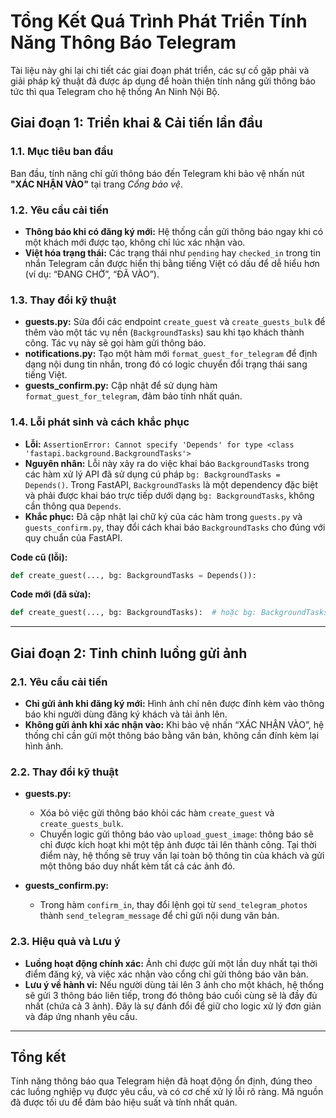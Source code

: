 # Tổng Kết Quá Trình Phát Triển Tính Năng Thông Báo Telegram

Tài liệu này ghi lại chi tiết các giai đoạn phát triển, các sự cố gặp phải và giải pháp kỹ thuật đã được áp dụng để hoàn thiện tính năng gửi thông báo tức thì qua Telegram cho hệ thống An Ninh Nội Bộ.

## Giai đoạn 1: Triển khai & Cải tiến lần đầu

### 1.1. Mục tiêu ban đầu
Ban đầu, tính năng chỉ gửi thông báo đến Telegram khi bảo vệ nhấn nút **"XÁC NHẬN VÀO"** tại trang *Cổng bảo vệ*.

### 1.2. Yêu cầu cải tiến
- **Thông báo khi có đăng ký mới:** Hệ thống cần gửi thông báo ngay khi có một khách mới được tạo, không chỉ lúc xác nhận vào.  
- **Việt hóa trạng thái:** Các trạng thái như `pending` hay `checked_in` trong tin nhắn Telegram cần được hiển thị bằng tiếng Việt có dấu để dễ hiểu hơn (ví dụ: “ĐANG CHỜ”, “ĐÃ VÀO”).

### 1.3. Thay đổi kỹ thuật
- **guests.py:** Sửa đổi các endpoint `create_guest` và `create_guests_bulk` để thêm vào một tác vụ nền (`BackgroundTasks`) sau khi tạo khách thành công. Tác vụ này sẽ gọi hàm gửi thông báo.  
- **notifications.py:** Tạo một hàm mới `format_guest_for_telegram` để định dạng nội dung tin nhắn, trong đó có logic chuyển đổi trạng thái sang tiếng Việt.  
- **guests_confirm.py:** Cập nhật để sử dụng hàm `format_guest_for_telegram`, đảm bảo tính nhất quán.

### 1.4. Lỗi phát sinh và cách khắc phục
- **Lỗi:** `AssertionError: Cannot specify 'Depends' for type <class 'fastapi.background.BackgroundTasks'>`  
- **Nguyên nhân:** Lỗi này xảy ra do việc khai báo `BackgroundTasks` trong các hàm xử lý API đã sử dụng cú pháp `bg: BackgroundTasks = Depends()`. Trong FastAPI, `BackgroundTasks` là một dependency đặc biệt và phải được khai báo trực tiếp dưới dạng `bg: BackgroundTasks`, không cần thông qua `Depends`.  
- **Khắc phục:** Đã cập nhật lại chữ ký của các hàm trong `guests.py` và `guests_confirm.py`, thay đổi cách khai báo `BackgroundTasks` cho đúng với quy chuẩn của FastAPI.  

**Code cũ (lỗi):**
```python
def create_guest(..., bg: BackgroundTasks = Depends()):
```

**Code mới (đã sửa):**
```python
def create_guest(..., bg: BackgroundTasks):  # hoặc bg: BackgroundTasks = BackgroundTasks()
```

---

## Giai đoạn 2: Tinh chỉnh luồng gửi ảnh

### 2.1. Yêu cầu cải tiến
- **Chỉ gửi ảnh khi đăng ký mới:** Hình ảnh chỉ nên được đính kèm vào thông báo khi người dùng đăng ký khách và tải ảnh lên.  
- **Không gửi ảnh khi xác nhận vào:** Khi bảo vệ nhấn “XÁC NHẬN VÀO”, hệ thống chỉ cần gửi một thông báo bằng văn bản, không cần đính kèm lại hình ảnh.

### 2.2. Thay đổi kỹ thuật
- **guests.py:**  
  - Xóa bỏ việc gửi thông báo khỏi các hàm `create_guest` và `create_guests_bulk`.  
  - Chuyển logic gửi thông báo vào `upload_guest_image`: thông báo sẽ chỉ được kích hoạt khi một tệp ảnh được tải lên thành công. Tại thời điểm này, hệ thống sẽ truy vấn lại toàn bộ thông tin của khách và gửi một thông báo duy nhất kèm tất cả các ảnh đó.  

- **guests_confirm.py:**  
  - Trong hàm `confirm_in`, thay đổi lệnh gọi từ `send_telegram_photos` thành `send_telegram_message` để chỉ gửi nội dung văn bản.

### 2.3. Hiệu quả và Lưu ý
- **Luồng hoạt động chính xác:** Ảnh chỉ được gửi một lần duy nhất tại thời điểm đăng ký, và việc xác nhận vào cổng chỉ gửi thông báo văn bản.  
- **Lưu ý về hành vi:** Nếu người dùng tải lên 3 ảnh cho một khách, hệ thống sẽ gửi 3 thông báo liên tiếp, trong đó thông báo cuối cùng sẽ là đầy đủ nhất (chứa cả 3 ảnh). Đây là sự đánh đổi để giữ cho logic xử lý đơn giản và đáp ứng nhanh yêu cầu.

---

## Tổng kết
Tính năng thông báo qua Telegram hiện đã hoạt động ổn định, đúng theo các luồng nghiệp vụ được yêu cầu, và có cơ chế xử lý lỗi rõ ràng. Mã nguồn đã được tối ưu để đảm bảo hiệu suất và tính nhất quán.
